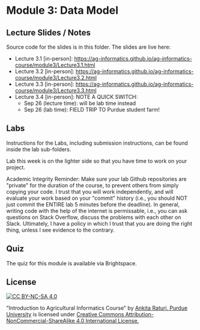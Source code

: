 # Module 3: Data Model

## Lecture Slides / Notes

Source code for the slides is in this folder. The slides are live here:

- Lecture 3.1 [in-person]: https://ag-informatics.github.io/ag-informatics-course/module3/Lecture3.1.html
- Lecture 3.2 [in-person]: https://ag-informatics.github.io/ag-informatics-course/module3/Lecture3.2.html
- Lecture 3.3 [in-person]: https://ag-informatics.github.io/ag-informatics-course/module3/Lecture3.3.html
- Lecture 3.4 [in-person]: NOTE A QUICK SWITCH:
  - Sep 26 (lecture time): will be lab time instead
  - Sep 26 (lab time): FIELD TRIP TO Purdue student farm!

## Labs

Instructions for the Labs, including submission instructions, can be found inside the lab sub-folders.

Lab this week is on the lighter side so that you have time to work on your project.

Academic Integrity Reminder: Make sure your lab Github repositories are "private" for the duration of the course, to prevent others from simply copying your code. I trust that you will work independently, and will evaluate your work based on your "commit" history (i.e., you should NOT just commit the ENTIRE lab 5 minutes before the deadline). In general, writing code with the help of the internet is permissable, i.e., you can ask questions on Stack Overflow, discuss the problems with each other on Slack. Ultimately, I have a policy in which I trust that you are doing the right thing, unless I see evidence to the contrary.

## Quiz

The quiz for this module is available via Brightspace.

## License

[![CC BY-NC-SA 4.0][cc-by-nc-sa-shield]][cc-by-nc-sa]

<!-- This work is licensed under a
[Creative Commons Attribution-NonCommercial-ShareAlike 4.0 International License][cc-by-nc-sa].

[![CC BY-NC-SA 4.0][cc-by-nc-sa-image]][cc-by-nc-sa] -->

[cc-by-nc-sa]: http://creativecommons.org/licenses/by-nc-sa/4.0/
[cc-by-nc-sa-image]: https://licensebuttons.net/l/by-nc-sa/4.0/88x31.png

[cc-by-nc-sa-shield]: https://img.shields.io/badge/License-CC%20BY--NC--SA%204.0-lightgrey.svg

"Introduction to Agricultural Informatics Course" by [Ankita Raturi, Purdue University](https://github.com/ag-informatics/ag-informatics-course) is licensed under [Creative Commons Attribution-NonCommercial-ShareAlike 4.0 International License.](http://creativecommons.org/licenses/by-nc-sa/4.0/)
